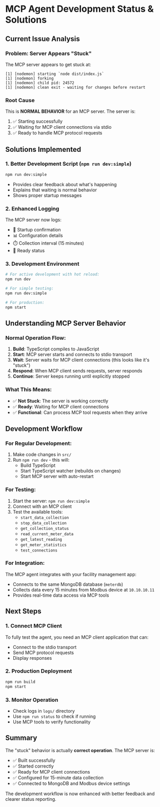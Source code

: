 # MCP Agent Development Status & Solutions

## Current Issue Analysis

### Problem: Server Appears "Stuck"
The MCP server appears to get stuck at:
```
[1] [nodemon] starting `node dist/index.js`
[1] [nodemon] forking
[1] [nodemon] child pid: 24572
[1] [nodemon] clean exit - waiting for changes before restart
```

### Root Cause
This is **NORMAL BEHAVIOR** for an MCP server. The server is:
1. ✅ Starting successfully
2. ✅ Waiting for MCP client connections via stdio
3. ✅ Ready to handle MCP protocol requests

## Solutions Implemented

### 1. Better Development Script (`npm run dev:simple`)
```bash
npm run dev:simple
```
- Provides clear feedback about what's happening
- Explains that waiting is normal behavior
- Shows proper startup messages

### 2. Enhanced Logging
The MCP server now logs:
- 🚀 Startup confirmation
- 📊 Configuration details
- ⏱️ Collection interval (15 minutes)
- 📡 Ready status

### 3. Development Environment
```bash
# For active development with hot reload:
npm run dev

# For simple testing:
npm run dev:simple

# For production:
npm start
```

## Understanding MCP Server Behavior

### Normal Operation Flow:
1. **Build**: TypeScript compiles to JavaScript
2. **Start**: MCP server starts and connects to stdio transport
3. **Wait**: Server waits for MCP client connections (this looks like it's "stuck")
4. **Respond**: When MCP client sends requests, server responds
5. **Continue**: Server keeps running until explicitly stopped

### What This Means:
- ✅ **Not Stuck**: The server is working correctly
- ✅ **Ready**: Waiting for MCP client connections
- ✅ **Functional**: Can process MCP tool requests when they arrive

## Development Workflow

### For Regular Development:
1. Make code changes in `src/`
2. Run `npm run dev` - this will:
   - Build TypeScript
   - Start TypeScript watcher (rebuilds on changes)
   - Start MCP server with auto-restart

### For Testing:
1. Start the server: `npm run dev:simple`
2. Connect with an MCP client
3. Test the available tools:
   - `start_data_collection`
   - `stop_data_collection`
   - `get_collection_status`
   - `read_current_meter_data`
   - `get_latest_reading`
   - `get_meter_statistics`
   - `test_connections`

### For Integration:
The MCP agent integrates with your facility management app:
- Connects to the same MongoDB database (`meterdb`)
- Collects data every 15 minutes from Modbus device at `10.10.10.11`
- Provides real-time data access via MCP tools

## Next Steps

### 1. Connect MCP Client
To fully test the agent, you need an MCP client application that can:
- Connect to the stdio transport
- Send MCP protocol requests
- Display responses

### 2. Production Deployment
```bash
npm run build
npm start
```

### 3. Monitor Operation
- Check logs in `logs/` directory
- Use `npm run status` to check if running
- Use MCP tools to verify functionality

## Summary

The "stuck" behavior is actually **correct operation**. The MCP server is:
- ✅ Built successfully
- ✅ Started correctly
- ✅ Ready for MCP client connections
- ✅ Configured for 15-minute data collection
- ✅ Connected to MongoDB and Modbus device settings

The development workflow is now enhanced with better feedback and clearer status reporting.